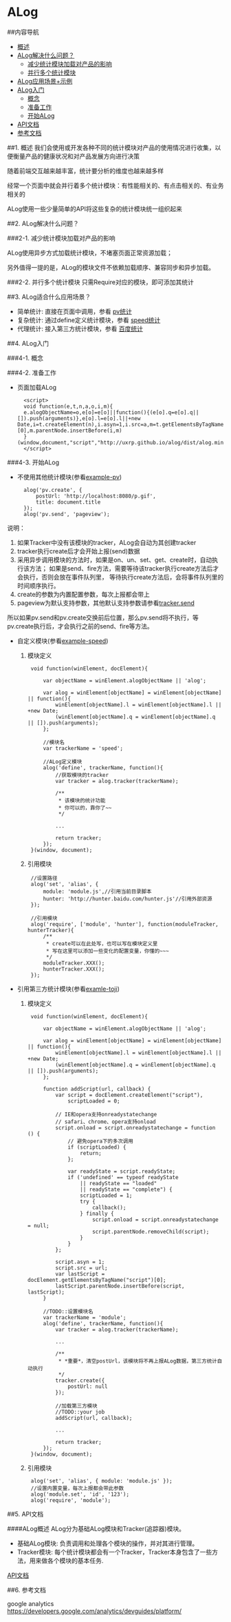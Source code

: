 ALog
=======

##内容导航
* [概述](#1-)
* [ALog解决什么问题？](#2-)
   * [减少统计模块加载对产品的影响](#2-1-)
   * [并行多个统计模块](#2-2-)
* [ALog应用场景+示例](#3-)
* [ALog入门](#4-)
   * [概念](#4-1-)
   * [准备工作](#4-2-)
   * [开始ALog](#4-3-)
* [API文档](#5-)
* [参考文档](#6-)
 
##1. 概述
我们会使用或开发各种不同的统计模块对产品的使用情况进行收集，以便衡量产品的健康状况和对产品发展方向进行决策

随着前端交互越来越丰富，统计要分析的维度也越来越多样

经常一个页面中就会并行着多个统计模块：有性能相关的、有点击相关的、有业务相关的

ALog使用一些少量简单的API将这些复杂的统计模块统一组织起来

##2. ALog解决什么问题？

###2-1. 减少统计模块加载对产品的影响

ALog使用异步方式加载统计模块，不堵塞页面正常资源加载；

另外值得一提的是，ALog的模块文件不依赖加载顺序、兼容同步和异步加载。

###2-2. 并行多个统计模块
只需Require对应的模块，即可添加其统计

##3. ALog适合什么应用场景？

* 简单统计: 直接在页面中调用，参看 [pv统计](https://github.com/uxrp/alog/tree/master/examples/pv)
* 复杂统计: 通过define定义统计模块，参看 [speed统计](https://github.com/uxrp/alog/tree/master/examples/speed)
* 代理统计: 接入第三方统计模块，参看 [百度统计](https://github.com/uxrp/alog/tree/master/examples/tongji)

##4. ALog入门

###4-1. 概念

###4-2. 准备工作
+ 页面加载ALog

		<script>
		void function(e,t,n,a,o,i,m){
		e.alogObjectName=o,e[o]=e[o]||function(){(e[o].q=e[o].q||[]).push(arguments)},e[o].l=e[o].l||+new Date,i=t.createElement(n),i.asyn=1,i.src=a,m=t.getElementsByTagName(n)[0],m.parentNode.insertBefore(i,m)
		}(window,document,"script","http://uxrp.github.io/alog/dist/alog.min.js","alog");
		</script>

###4-3. 开始ALog
* 不使用其他统计模块(参看[example-pv](https://github.com/uxrp/alog/tree/master/examples/pv))

		alog('pv.create', {
		    postUrl: 'http://localhost:8080/p.gif',
		    title: document.title
		});
		alog('pv.send', 'pageview');
		
说明：

1. 如果Tracker中没有该模块的tracker，ALog会自动为其创建tracker
2. tracker执行create后才会开始上报(send)数据
3. 采用异步调用模块的方法时，如果是on、un、set、get、create时，自动执行该方法；
   如果是send、fire方法，需要等待该tracker执行create方法后才会执行，否则会放在事件队列里，
   等待执行create方法后，会将事件队列里的时间顺序执行。
4. create的参数为内置配置参数，每次上报都会带上
5. pageview为默认支持参数，其他默认支持参数请参看[tracker.send](./API.md#5-2-3-trackersend)
	
所以如果pv.send和pv.create交换前后位置，那么pv.send将不执行，等pv.create执行后，才会执行之前的send、fire等方法。
			   
* 自定义模块(参看[example-speed](https://github.com/uxrp/alog/tree/master/examples/speed))

	1. 模块定义
		
			void function(winElement, docElement){
			
			    var objectName = winElement.alogObjectName || 'alog';
			    
			    var alog = winElement[objectName] = winElement[objectName] || function(){
			        winElement[objectName].l = winElement[objectName].l || +new Date;
			        (winElement[objectName].q = winElement[objectName].q || []).push(arguments);
			    };
			    
			    //模块名
			    var trackerName = 'speed';
			    
			    //ALog定义模块
			    alog('define', trackerName, function(){
			        //获取模块的tracker
			        var tracker = alog.tracker(trackerName);
			        
			        /**
			         * 该模块的统计功能
			         * 你可以的，靠你了~~
			         */

					...
			         
			    	return tracker;
			    });
			}(window, document);
	2. 引用模块
			
			//设置路径
			alog('set', 'alias', {
				module: 'module.js',//引用当前目录脚本
				hunter: 'http://hunter.baidu.com/hunter.js'//引用外部资源
			});
			
			//引用模块
			alog('require', ['module', 'hunter'], function(moduleTracker, hunterTracker){
				/**
				 * create可以在此处写，也可以写在模块定义里
				 * 写在这里可以添加一些变化的配置变量，你懂的~~~
				 */
				moduleTracker.XXX();
				hunterTracker.XXX();
			});
* 引用第三方统计模块(参看[examle-toji](https://github.com/uxrp/alog/tree/master/examples/tongji))

	1. 模块定义
	
			void function(winElement, docElement){
			
			    var objectName = winElement.alogObjectName || 'alog';
			    
			    var alog = winElement[objectName] = winElement[objectName] || function(){
			        winElement[objectName].l = winElement[objectName].l || +new Date;
			        (winElement[objectName].q = winElement[objectName].q || []).push(arguments);
			    };
	
				function addScript(url, callback) {
			        var script = docElement.createElement("script"),
			            scriptLoaded = 0;
			         
			        // IE和opera支持onreadystatechange
			        // safari、chrome、opera支持onload
			        script.onload = script.onreadystatechange = function () {
			            // 避免opera下的多次调用
			            if (scriptLoaded) {
			                return;
			            };
			             
			            var readyState = script.readyState;
			            if ('undefined' == typeof readyState
			                || readyState == "loaded"
			                || readyState == "complete") {
			                scriptLoaded = 1;
			                try {
			                    callback();
			                } finally {
			                    script.onload = script.onreadystatechange = null;
			                    script.parentNode.removeChild(script);
			                }
			            }
			        };
			
			        script.asyn = 1;
			        script.src = url;
			        var lastScript = docElement.getElementsByTagName("script")[0];
			        lastScript.parentNode.insertBefore(script, lastScript);
			    }
	
				//TODO::设置模块名
				var trackerName = 'module';
			    alog('define', trackerName, function(){
			        var tracker = alog.tracker(trackerName);
			        
			        ...
			        
			        /**
		        	 * *重要*，清空postUrl，该模块将不再上报ALog数据，第三方统计自动执行
		        	 */
		        	tracker.create({
		        		postUrl: null
		        	});
		        	
			        //加载第三方模块
			        //TODO::your job
			        addScript(url, callback);
			        
			        ...
			        
			        return tracker;
			    });
			}(window, document);
	2. 引用模块
	
			alog('set', 'alias', { module: 'module.js' });
			//设置内置变量，每次上报都会带此参数
			alog('module.set', 'id', '123');
			alog('require', 'module');
		
##5. API文档

####ALog概述
ALog分为基础ALog模块和Tracker(追踪器)模块。

* 基础ALog模块: 负责调用和处理各个模块的操作，并对其进行管理。
* Tracker模块: 每个统计模块都会有一个Tracker，Tracker本身包含了一些方法，用来做各个模块的基本任务.

[API文档](./API.md)

##6. 参考文档

google analytics https://developers.google.com/analytics/devguides/platform/

